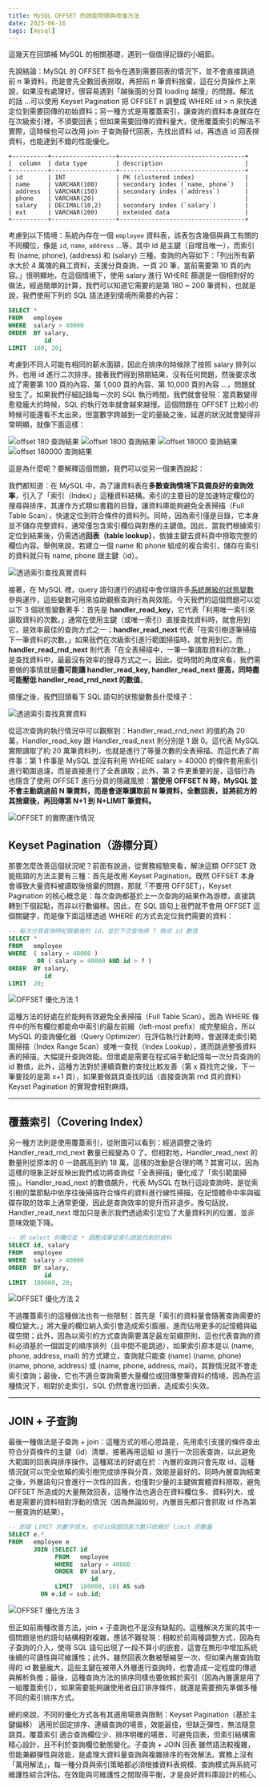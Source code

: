 ```yaml
---
title: MySQL OFFSET 的效能問題與改進方法
date: 2025-06-16
tags: [mysql]
---
```


這幾天在回頭補 MySQL 的相關基礎，遇到一個值得記錄的小細節。

先說結論：MySQL 的 OFFSET 指令在遇到需要回表的情況下，並不會直接跳過前 n 筆資料，而是會先全數回表撈取，再把前 n 筆資料捨棄，這在分頁操作上來說，如果沒有處理好，很容易遇到「越後面的分頁 loading 越慢」的問題。解法的話 ...可以使用 Keyset Pagination 把 OFFSET n 調整成 WHERE id > n 來快速定位到需要回傳的初始資料；另一種方式是用覆蓋索引，讓查詢的資料本身就存在在次級索引裡，不須要回表；但如果需要回傳的資料量大，使用覆蓋索引的解法不實際，這時候也可以改用 join 子查詢替代回表，先找出資料 id，再透過 id 回表撈資料，也能達到不錯的性能優化。

```
+----------+------------------+-----------------------------------+
|  column  | data type        | description                       |
+----------+------------------+-----------------------------------+
| id       | INT              | PK (clustered index)              |
| name     | VARCHAR(100)     | secondary index (`name, phone`)   |
| address  | VARCHAR(150)     | secondary index (`address`)       |
| phone    | VARCHAR(20)      |                                   |
| salary   | DECIMAL(10,2)    | secondary index (`salary`)        |
| ext      | VARCHAR(200)     | extended data                     |
+----------+------------------+-----------------------------------+
```

考慮到以下情境：系統內存在一個 `employee` 資料表，該表包含幾個與員工有關的不同欄位，像是 `id`, `name`, `address` ...等，其中 id 是主鍵（自增且唯一），而索引有 (name, phone), (address) 和 (salary) 三種。查詢的內容如下：「列出所有薪水大於 4 萬塊的員工資料，支援分頁查詢，一頁 20 筆，當前需要第 10 頁的內容。」很明顯地，在這個情境下，使用 salary 進行 WHERE 篩選是一個相對好的做法，經過簡單的計算，我們可以知道它需要的是第 180 ~ 200 筆資料，也就是說，我們使用下列的 SQL 語法達到情境所需要的內容：

```SQL
SELECT *
FROM   employee
WHERE  salary > 40000
ORDER  BY salary,
          id
LIMIT  180, 20;
```

考慮到不同人可能有相同的薪水面額，因此在排序的時候除了按照 salary 排列以外，也用 id 進行二次排序。接著我們得到預期結果，沒有任何問題，然後要求改成了需要第 100 頁的內容、第 1,000 頁的內容、第 10,000 頁的內容 ...，問題就發生了。如果我們仔細記錄每一次的 SQL 執行時間，我們就會發現：當頁數變得愈發龐大的時候，SQL 的執行效率就會越來越慢。這個問題在 OFFSET 比較小的時候可能還看不太出來，但當數字跨越到一定的量級之後，延遲的狀況就會變得非常明顯，就像下面這樣：

![offset 180 查詢結果](images/mysql-offset-performance-issue-and-optimization/offset-180.png)
![offset 1800 查詢結果](images/mysql-offset-performance-issue-and-optimization/offset-1800.png)
![offset 18000 查詢結果](images/mysql-offset-performance-issue-and-optimization/offset-18000.)
![offset 180000 查詢結果](images/mysql-offset-performance-issue-and-optimization/offset-180000.png)

這是為什麼呢？要解釋這個問題，我們可以從另一個東西說起：

我們都知道：在 MySQL 中，為了讓資料表在**多數查詢情境下具備良好的查詢效率**，引入了「索引（Index）」這種資料結構。索引的主要目的是加速特定欄位的搜尋與排序，其運作方式類似書籍的目錄，讓資料庫能夠避免全表掃描（Full Table Scan），快速定位到符合條件的資料列。同時，因為索引僅是目錄，它本身並不儲存完整資料，通常僅包含索引欄位與對應的主鍵值。因此，當我們根據索引定位到結果後，仍需透過**回表（table lookup）**，依據主鍵去資料頁中撈取完整的欄位內容。舉例來說，若建立一個 name 和 phone 組成的複合索引，儲存在索引的資料就只有 name, phone 跟主鍵（id）。

![透過索引查找真實資料](images/mysql-offset-performance-issue-and-optimization/search-with-index.png)

接著，在 MySQL 裡，query 語句運行的過程中會伴隨許多[系統層級的狀態變數](https://dev.mysql.com/doc/refman/8.4/en/server-status-variables.html)參與運作，這些變數可用來協助觀察查詢行為與效能。今天我們的這個問題可以從以下 3 個狀態變數著手：首先是 **handler_read_key**，它代表「利用唯一索引來讀取資料的次數。」通常在使用主鍵（或唯一索引）直接查找資料時，就會用到它，是效率最佳的查詢方式之一；**handler_read_next** 代表「在索引樹逐筆掃描下一筆資料的次數。」如果我們在次級索引進行範圍掃描時，就會用到它。而 **handler_read_rnd_next** 則代表「在全表掃描中，一筆一筆讀取資料的次數。」是查找資料中，最最沒有效率的搜尋方式之一。因此，從時間的角度來看，我們需要做的事情就是**盡可能讓 handler_read_key, handler_read_next 提高，同時盡可能壓低 handler_read_rnd_next 的數值**。

搞懂之後，我們回頭看下 SQL 語句的狀態變數長什麼樣子：

![透過索引查找真實資料](images/mysql-offset-performance-issue-and-optimization/status-variable-with-origin-limit.png)

從這次查詢的執行情況中可以觀察到：Handler_read_rnd_next 的值約為 20 萬，Handler_read_key 跟 Handler_read_next 則分別是 1 跟 0。這代表 MySQL 實際讀取了約 20 萬筆資料列，也就是進行了等量次數的全表掃描。而這代表了兩件事：第 1 件事是 MySQL 並沒有利用 WHERE salary > 40000 的條件套用索引進行範圍過濾，而是直接進行了全表讀取；此外，第 2 件更重要的是，這個行為也隱含了使用 OFFSET 進行分頁的隱藏風險：**當使用 OFFSET N 時，MySQL 並不會主動跳過前 N 筆資料，而是會逐筆讀取前 N 筆資料，全數回表，並將前方的其捨棄後，再回傳第 N+1 到 N+LIMIT 筆資料。**

![OFFSET 的實際運作情況](images/mysql-offset-performance-issue-and-optimization/offset-work-flow.png)

## Keyset Pagination（游標分頁）

那要怎麼改善這個狀況呢？前面有說過，從實務經驗來看，解決這類 OFFSET 效能瓶頸的方法主要有三種：首先是改用 Keyset Pagination。既然 OFFSET 本身會導致大量資料被讀取後捨棄的問題，那就「不要用 OFFSET」，Keyset Pagination 的核心概念是：每次查詢都基於上一次查詢的結果作為游標，直接跳轉到下個起點，而非以行數偏移。因此，在 SQL 語句上我們就不會用 OFFSET 這個關鍵字，而是像下面這樣透過 WHERE 的方式去定位我們需要的資料：

```SQL
-- 每次分頁查詢時紀錄最後的 id，並於下次查詢將 ? 換成 id 數值
SELECT *
FROM   employee
WHERE  ( salary > 40000 )
        OR ( salary = 40000 AND id > ? )
ORDER  BY salary,
          id
LIMIT  20;
```

![OFFSET 優化方法 1](images/mysql-offset-performance-issue-and-optimization/optimize-offset-1.png)

這種方法的好處在於能夠有效避免全表掃描（Full Table Scan）。因為 WHERE 條件中的所有欄位都能命中索引的最左前綴（left-most prefix）或完整組合，所以 MySQL 的查詢優化器（Query Optimizer）在評估執行計劃時，會選擇走索引範圍掃描（Index Range Scan）或唯一查找（Index Lookup），進而跳過整張資料表的掃描，大幅提升查詢效能。但壞處是需要在程式端手動記憶每一次分頁查詢的 id 數值，此外，這種方法對於連續頁數的查找比較友善（第 x 頁找完之後，下一筆要找的是第 x+1 頁），如果要做跳頁查找的話（直接查詢第 rnd 頁的資料）Keyset Pagination 的實現會相對麻煩。

---

## 覆蓋索引（Covering Index）

另一種方法則是使用覆蓋索引，從附圖可以看到：經過調整之後的 Handler_read_rnd_next 數量已經變為 0 了。但相對地，Handler_read_next 的數量則從原本的 0 一路飆高到約 18 萬，這樣的改動是合理的嗎？其實可以，因為這樣的現象正好反映出我們成功將查詢從「全表掃描」優化成了「索引範圍掃描」。Handler_read_next 的數值飆升，代表 MySQL 在執行這段查詢時，是從索引樹的葉節點中依序往後掃描符合條件的資料進行線性掃描，在記憶體命中率與磁碟存取的效率上通常更優，因此是查詢效率的提升而非退步。換句話說，Handler_read_next 增加只是表示我們透過索引定位了大量資料列的位置，並非意味效能下降。

```SQL
-- 把 select 的欄位從 * 調整成單從索引就能找到的資料
SELECT id, salary
FROM   employee
WHERE  salary > 40000
ORDER  BY salary,
          id
LIMIT  180000, 20;
```

![OFFSET 優化方法 2](images/mysql-offset-performance-issue-and-optimization/optimize-offset-2.png)

不過覆蓋索引的這種做法也有一些限制：首先是「索引的資料量會隨著查詢需要的欄位變大。」將大量的欄位納入索引會造成索引膨脹，進而佔用更多的記憶體與磁碟空間；此外，因為以索引的方式查詢需要滿足最左前綴原則，這也代表查詢的資料必須基於一個固定的順序排列（且中間不能跳過），如果索引原本是以 (name, phone, address, mail) 的方式建立，查詢就只能查 (name) (name, phone) (name, phone, address) 或 (name, phone, address, mail)，其餘情況就不會走索引查詢；最後，它也不適合查詢需要大量欄位或回傳整筆資料的情境，因為在這種情況下，相對於走索引，SQL 仍然會進行回表，造成索引失效。

---

## JOIN + 子查詢

最後一種做法是子查詢 + join：這種方式的核心思路是，先用索引支援的條件查出符合分頁條件的主鍵（id）清單，接著再用這組 id 進行一次回表查詢，以此避免大範圍的回表與排序操作。這種寫法的好處在於：內層的查詢只會先取 id，這種情況就可以完全依賴的索引樹完成排序與分頁，效能是最好的。同時內層查詢結束之後，外層語句只會進行一次性的回表，也僅對少量的主鍵做實體資料撈取，避免 OFFSET 所造成的大量無效回表，這種作法也適合在資料欄位多、資料列大、或者是需要的資料相對浮動的情況（因為無論如何，內層首先都只會抓取 id 作為第一層查詢的結果）。

```SQL
-- 即使 LIMIT 的數字很大，也可以保證回表次數只依賴於 limit 的數量
SELECT e.*
FROM   employee e
       JOIN (SELECT id
             FROM   employee
             WHERE  salary > 40000
             ORDER  BY salary,
                       id
             LIMIT  180000, 10) AS sub
         ON e.id = sub.id; 
```

![OFFSET 優化方法 3](images/mysql-offset-performance-issue-and-optimization/optimize-offset-3.png)

但正如前兩種改善方法，join + 子查詢也不是沒有缺點的。這種解決方案的其中一個問題是他的語句結構相對複雜，應該不難發現：相較於前兩種調整方式，因為有子查詢的介入，使得 SQL 語句出現了一段不算小的嵌套，這會在無形中增加系統後續的可讀性與可維護性；此外，雖然回表次數被壓縮至一次，但如果內層查詢取得的 id 數量龐大，這些主鍵在被帶入外層進行查詢時，也會造成一定程度的傳遞與解析負擔；最後，這種查詢方法的排序同樣也要依賴於索引（因為內層還是用了一組覆蓋索引），如果需要能夠讓使用者自訂排序條件，就還是需要預先準備多種不同的索引排序方式。

總的來說，不同的優化方式各有其適用場景與限制：Keyset Pagination（基於主鍵偏移） 適用於固定排序、連續查詢的場景，效能最佳，但缺乏彈性，無法隨意跳頁。覆蓋索引 適合查詢欄位少、排序明確的場景，可避免回表，但索引結構需精心設計，且不利於查詢欄位動態變化。子查詢 + JOIN 回表 雖然語法較複雜，但能兼顧彈性與效能，是處理大資料量查詢與複雜排序的有效解法。實務上沒有「萬用解法」，每一種分頁與索引策略都必須根據資料表規模、查詢模式與系統可維護性綜合評估。在效能與可維護性之間取得平衡，才是良好資料庫設計的核心。